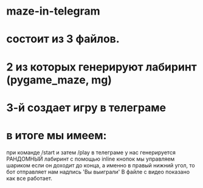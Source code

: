 # maze-in-telegram
# состоит из 3 файлов.
# 2 из которых генерируют лабиринт (pygame_maze, mg)
# 3-й создает игру в телеграме
# в итоге мы имеем: 
при команде /start и затем /play в телеграме у нас генерируется РАНДОМНЫЙ лабиринт
с помощью inline кнопок мы управляем шариком
если он доходит до конца, а именно в правый нижний угол, то бот отправляет нам надпись 'Вы выиграли'
В файле с видео показано как все работает.
